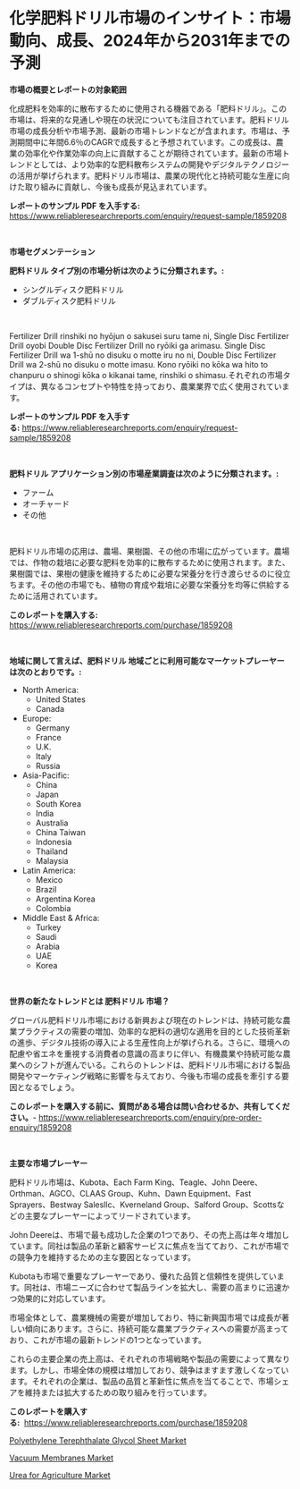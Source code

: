 <p><h1>化学肥料ドリル市場のインサイト：市場動向、成長、2024年から2031年までの予測</h1></p><p><strong>市場の概要とレポートの対象範囲</strong></p>
<p><p>化成肥料を効率的に散布するために使用される機器である「肥料ドリル」。この市場は、将来的な見通しや現在の状況についても注目されています。肥料ドリル市場の成長分析や市場予測、最新の市場トレンドなどが含まれます。市場は、予測期間中に年間6.6％のCAGRで成長すると予想されています。この成長は、農業の効率化や作業効率の向上に貢献することが期待されています。最新の市場トレンドとしては、より効率的な肥料散布システムの開発やデジタルテクノロジーの活用が挙げられます。肥料ドリル市場は、農業の現代化と持続可能な生産に向けた取り組みに貢献し、今後も成長が見込まれています。</p></p>
<p><strong>レポートのサンプル PDF を入手する:</strong> <a href="https://www.reliableresearchreports.com/enquiry/request-sample/1859208">https://www.reliableresearchreports.com/enquiry/request-sample/1859208</a></p>
<p>&nbsp;</p>
<p><strong>市場セグメンテーション</strong></p>
<p><strong>肥料ドリル タイプ別の市場分析は次のように分類されます。:</strong></p>
<p><ul><li>シングルディスク肥料ドリル</li><li>ダブルディスク肥料ドリル</li></ul></p>
<p>&nbsp;</p>
<p><p>Fertilizer Drill rinshiki no hyōjun o sakusei suru tame ni, Single Disc Fertilizer Drill oyobi Double Disc Fertilizer Drill no ryōiki ga arimasu. Single Disc Fertilizer Drill wa 1-shū no disuku o motte iru no ni, Double Disc Fertilizer Drill wa 2-shū no disuku o motte imasu. Kono ryōiki no kōka wa hito to chanpuru o shinogi kōka o kikanai tame, rinshiki o shimasu.それぞれの市場タイプは、異なるコンセプトや特性を持っており、農業業界で広く使用されています。</p></p>
<p><strong>レポートのサンプル PDF を入手する:</strong>&nbsp;<a href="https://www.reliableresearchreports.com/enquiry/request-sample/1859208">https://www.reliableresearchreports.com/enquiry/request-sample/1859208</a></p>
<p>&nbsp;</p>
<p><strong> 肥料ドリル アプリケーション別の市場産業調査は次のように分類されます。:</strong></p>
<p><ul><li>ファーム</li><li>オーチャード</li><li>その他</li></ul></p>
<p>&nbsp;</p>
<p><p>肥料ドリル市場の応用は、農場、果樹園、その他の市場に広がっています。農場では、作物の栽培に必要な肥料を効率的に散布するために使用されます。また、果樹園では、果樹の健康を維持するために必要な栄養分を行き渡らせるのに役立ちます。その他の市場でも、植物の育成や栽培に必要な栄養分を均等に供給するために活用されています。</p></p>
<p><strong>このレポートを購入する:</strong>&nbsp; <a href="https://www.reliableresearchreports.com/purchase/1859208">https://www.reliableresearchreports.com/purchase/1859208</a></p>
<p>&nbsp;</p>
<p><strong>地域に関して言えば、肥料ドリル 地域ごとに利用可能なマーケットプレーヤーは次のとおりです。:</strong></p>
<p><ul>
    <li>
        North America:
        <ul>
            <li>United States</li>
            <li>Canada</li>
        </ul>
    </li>
    <li>
        Europe:
        <ul>
            <li>Germany</li>
            <li>France</li>
            <li>U.K.</li>
            <li>Italy</li>
            <li>Russia</li>
        </ul>
    </li>
    <li>
        Asia-Pacific:
        <ul>
            <li>China</li>
            <li>Japan</li>
            <li>South Korea</li>
            <li>India</li>
            <li>Australia</li>
            <li>China Taiwan</li>
            <li>Indonesia</li>
            <li>Thailand</li>
            <li>Malaysia</li>
        </ul>
    </li>
    <li>
        Latin America:
        <ul>
            <li>Mexico</li>
            <li>Brazil</li>
            <li>Argentina Korea</li>
            <li>Colombia</li>
        </ul>
    </li>
    <li>
        Middle East & Africa:
        <ul>
            <li>Turkey</li>
            <li>Saudi</li>
            <li>Arabia</li>
            <li>UAE</li>
            <li>Korea</li>
        </ul>
    </li>
    </ul></p>
<p>&nbsp;</p>
<p><strong>世界の新たなトレンドとは 肥料ドリル 市場？</strong></p>
<p><p>グローバル肥料ドリル市場における新興および現在のトレンドは、持続可能な農業プラクティスの需要の増加、効率的な肥料の適切な適用を目的とした技術革新の進歩、デジタル技術の導入による生産性向上が挙げられる。さらに、環境への配慮や省エネを重視する消費者の意識の高まりに伴い、有機農業や持続可能な農業へのシフトが進んでいる。これらのトレンドは、肥料ドリル市場における製品開発やマーケティング戦略に影響を与えており、今後も市場の成長を牽引する要因となるでしょう。</p></p>
<p><strong>このレポートを購入する前に、質問がある場合は問い合わせるか、共有してください。</strong>- <a href="https://www.reliableresearchreports.com/enquiry/pre-order-enquiry/1859208">https://www.reliableresearchreports.com/enquiry/pre-order-enquiry/1859208</a></p>
<p>&nbsp;</p>
<p><strong>主要な市場プレーヤー</strong></p>
<p><p>肥料ドリル市場は、Kubota、Each Farm King、Teagle、John Deere、Orthman、AGCO、CLAAS Group、Kuhn、Dawn Equipment、Fast Sprayers、Bestway Salesllc、Kverneland Group、Salford Group、Scottsなどの主要なプレーヤーによってリードされています。</p><p> </p><p>John Deereは、市場で最も成功した企業の1つであり、その売上高は年々増加しています。同社は製品の革新と顧客サービスに焦点を当てており、これが市場での競争力を維持するための主な要因となっています。</p><p> </p><p>Kubotaも市場で重要なプレーヤーであり、優れた品質と信頼性を提供しています。同社は、市場ニーズに合わせて製品ラインを拡大し、需要の高まりに迅速かつ効果的に対応しています。</p><p> </p><p>市場全体として、農業機械の需要が増加しており、特に新興国市場では成長が著しい傾向にあります。さらに、持続可能な農業プラクティスへの需要が高まっており、これが市場の最新トレンドの1つとなっています。</p><p> </p><p>これらの主要企業の売上高は、それぞれの市場戦略や製品の需要によって異なります。しかし、市場全体の規模は増加しており、競争はますます激しくなっています。それぞれの企業は、製品の品質と革新性に焦点を当てることで、市場シェアを維持または拡大するための取り組みを行っています。</p></p>
<p><strong>このレポートを購入する:</strong>&nbsp;&nbsp;<a href="https://www.reliableresearchreports.com/purchase/1859208">https://www.reliableresearchreports.com/purchase/1859208</a></p>
<p><p><a href="https://github.com/beatblasta/Market-Research-Report-List-2/blob/main/polyethylene-terephthalate-glycol-sheet-market.md">Polyethylene Terephthalate Glycol Sheet Market</a></p><p><a href="https://github.com/shotows/Market-Research-Report-List-1/blob/main/vacuum-membranes-market.md">Vacuum Membranes Market</a></p><p><a href="https://github.com/angelajermaine/Market-Research-Report-List-2/blob/main/urea-for-agriculture-market.md">Urea for Agriculture Market</a></p></p>